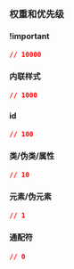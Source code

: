 ### 权重和优先级

#### !important

```css
// 10000
```

#### 内联样式

```css
// 1000
```

#### id

```css
// 100
```

#### 类/伪类/属性

```css
// 10
```

#### 元素/伪元素

```css
// 1
```

#### 通配符

```css
// 0
```

